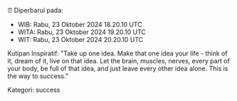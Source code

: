 ⏰ Diperbarui pada:
- WIB: Rabu, 23 Oktober 2024 18.20.10 UTC
- WITA: Rabu, 23 Oktober 2024 19.20.10 UTC
- WIT: Rabu, 23 Oktober 2024 20.20.10 UTC

Kutipan Inspiratif:
"Take up one idea. Make that one idea your life - think of it, dream of it, live on that idea. Let the brain, muscles, nerves, every part of your body, be full of that idea, and just leave every other idea alone. This is the way to success."


Kategori: success

